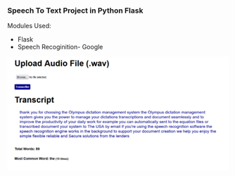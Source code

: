 ### Speech To Text Project in Python Flask


Modules Used:
  - Flask
  - Speech Recoginition- Google



![image](https://github.com/Siddharthbadal/SpeechToText/blob/main/images/img.png?raw.True)

